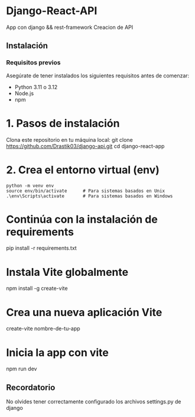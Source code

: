 # Django-React-API

App con django && rest-framework 
Creacion de API 
## Instalación
### Requisitos previos
Asegúrate de tener instalados los siguientes requisitos antes de comenzar:

- Python 3.11 o 3.12
- Node.js
- npm 

# 1. Pasos de instalación
   Clona este repositorio en tu máquina local:
   git clone https://github.com/Drastik03/django-api.git
   cd django-react-app

# 2. Crea el entorno virtual (env)
    python -m venv env
    source env/bin/activate      # Para sistemas basados en Unix
    .\env\Scripts\activate       # Para sistemas basados en Windows

# Continúa con la instalación de requirements
pip install -r requirements.txt

# Instala Vite globalmente
npm install -g create-vite

# Crea una nueva aplicación Vite
create-vite nombre-de-tu-app

# Inicia la app con vite
npm run dev


## Recordatorio
No olvides tener correctamente configurado los archivos settings.py de django